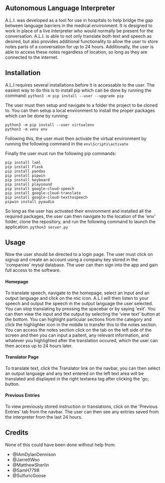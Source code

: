 ## Autonomous Language Interpreter
A.L.I. was developed as a tool for use in hospitals to help bridge the gap between language barriers in the medical environment. It is designed to work in place of a live interpreter who would normally be present for the conversation. A.L.I. is able to not only translate both text and speech as desired, but also provides additional functionality to allow the user to store notes parts of a conversation for up to 24 hours. Additionally, the user is able to access these notes regardless of location, so long as they are connected to the internet.

## Installation
A.L.I requires several installations before it is accessable to the user. The easiest way to do this is to install pip which can be done by running the command:
```python3 -m pip install --user --upgrade pip```

The user must then setup and navigate to a folder the project to be cloned to. You can then setup a local environment to install the proper packages which can be done by running:
```
python3 -m pip install --user virtualenv
python3 -m venv env
```
Following this, the user must then activate the virtual environment by running the following command in the 
```env\Scripts\activate```

Finally the user must run the following pip commands:
```
pip install lxml
pip install Flask
pip install pandas
pip install pipwin 
pip install keyboard
pip install playsound
pip install google-cloud-speech
pip install google-cloud-translate 
pip install google-cloud-texttospeech
pipwin install pyaudio 
```

So long as the user has activated their environment and installed all the required packages, the user can then navigate to the location of the 'env' folder, clone the repository, and run the following command to launch the application.
```python3 server.py```

## Usage
Now the user should be directed to a login page. The user must click on signup and create an account using a company key stored in the 'companies' mysql database. The user can then sign into the app and gain full access to the software.

#### Homepage
To translate speech, navigate to the homepage, select an input and an output language and click on the mic icon. A.L.I will then listen to your speech and output the speech in the output language the user selected. You can stop translating by pressing the spacebar or by saying 'exit'. You can then view the input and the output by selecting the 'view text' button at the bottom. You can highlight particular sections from the category and click the highlighter icon in the middle to transfer this to the notes section. You can access the notes section click on the tab on the left side of the screen and then you can input a paitent, any relevant information, and whatever you highlighted after the translation occured, which the user can then access up to 24 hours later.

#### Translator Page
To translate text, click the Translator link on the navbar, you can then select an output language and any text entered on the left text area will be translated and displayed in the right textarea tag after clicking the 'go; button. 

#### Previous Entries
To view previously stored instruction or translations, click on the 'Previous Entries' tab from the navbar. The user can then see any entries saved from the interpreter from the last 24 hours.

## Credits
None of this could have been done without help from:
- @IAmDylanDennison
- @JarrettWoo
- @MatthewSherlin
- @SamH7798
- @SulfuricGoose

